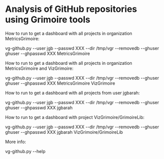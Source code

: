 
# Analysis of GitHub repositories using Grimoire tools

How to run to get a dashboard with all projects in organization MetricsGrimoire:

vg-github.py --user jgb --passwd XXX --dir /tmp/vgr --removedb
 --ghuser ghuser --ghpasswd XXX MetricsGrimoire

How to run to get a dashboard with all projects in organization MetricsGrimoire and VizGrimoire:

vg-github.py --user jgb --passwd XXX --dir /tmp/vgr --removedb
 --ghuser ghuser --ghpasswd XXX MetricsGrimoire VizGrimoire

How to run to get a dashboard with all projects from user jgbarah:

vg-github.py --user jgb --passwd XXX --dir /tmp/vgr --removedb
 --ghuser ghuser --ghpasswd XXX jgbarah

How to run to get a dashboard with project VizGrimoire/GrimoireLib:

vg-github.py --user jgb --passwd XXX --dir /tmp/vgr --removedb
 --ghuser ghuser --ghpasswd XXX jgbarah VizGrimoire/GrimoireLib

More info:

vg-github.py --help

